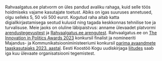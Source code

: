 Rahvaalgatus.ee platvorm on üles pandud avaliku rahaga, kuid selle töös hoidmiseks vajame kasutajate toetust. Abiks on igas suuruses annetused, olgu selleks 5, 50 või 500 eurot. Kogutud raha aitab katta digiallkirjastamisega seotud kulusid ning tagada keskkonnas tehnilise toe ja turvalisuse. Meie jaoks on oluline läbipaistvus: anname ülevaadet platvormi [arendustegevustest](https://github.com/rahvaalgatus/rahvaalgatus/issues) ja [Rahvaalgatus.ee arengutest](https://kogu.ee/2023/03/15/seitse-aastat-rahvaalgatus-ee-edulugu-kodanikud-suudavad-kollektiivselt-murda-vaikuse-ka-siis-kui-riigikogus-voi-kohalikus-omavalitsuses-on-otsustajad-justkui-juba-kokku-leppinud/). 
Rahvaalgatus.ee on [The Innovation in Politics Awards 2023](https://innovationinpolitics.eu/) konkursil finalist ja nomineeriti Majandus- ja Kommunikatsiooniministeeriumi konkursil [parima avaandmete taaskasutajaks 2023. aastal](https://medium.com/digiriik/eesti-avaandmete-valdkonna-silmapaistvad-panustajad-2023-1f353177c0b0).
Eesti Koostöö Kogu uudiskirjaga [liitudes](https://kogu.us12.list-manage.com/subscribe?u=e48415516e4da94ccc60c569b&id=2ecc6cc26f) saab iga kuu ülevaate organisatsiooni tegemistest.
